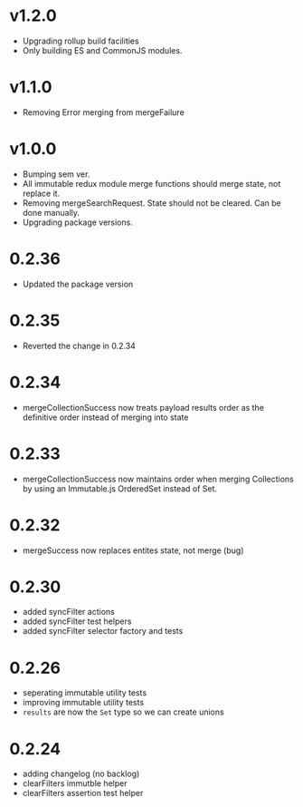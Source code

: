 # v1.2.0

- Upgrading rollup build facilities
- Only building ES and CommonJS modules.

# v1.1.0

- Removing Error merging from mergeFailure

# v1.0.0

- Bumping sem ver.
- All immutable redux module merge functions should merge state, not replace it.
- Removing mergeSearchRequest. State should not be cleared. Can be done manually.
- Upgrading package versions.

# 0.2.36

- Updated the package version

# 0.2.35

- Reverted the change in 0.2.34

# 0.2.34

- mergeCollectionSuccess now treats payload results order as the definitive order instead of merging into state

# 0.2.33

- mergeCollectionSuccess now maintains order when merging Collections by using an Immutable.js OrderedSet instead of Set.

# 0.2.32

- mergeSuccess now replaces entites state, not merge (bug)

# 0.2.30

- added syncFilter actions
- added syncFilter test helpers
- added syncFilter selector factory and tests

# 0.2.26

- seperating immutable utility tests
- improving immutable utility tests
- `results` are now the `Set` type so we can create unions

# 0.2.24

- adding changelog (no backlog)
- clearFilters immutble helper
- clearFilters assertion test helper
